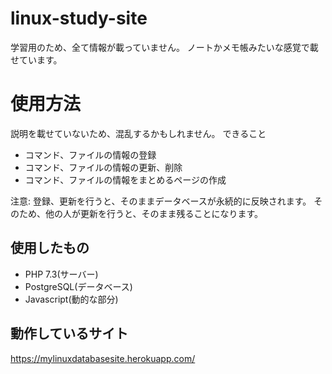 # linux-study-site
学習用のため、全て情報が載っていません。
ノートかメモ帳みたいな感覚で載せています。

# 使用方法
説明を載せていないため、混乱するかもしれません。
できること
- コマンド、ファイルの情報の登録
- コマンド、ファイルの情報の更新、削除
- コマンド、ファイルの情報をまとめるページの作成

注意:
登録、更新を行うと、そのままデータベースが永続的に反映されます。
そのため、他の人が更新を行うと、そのまま残ることになります。


## 使用したもの
- PHP 7.3(サーバー)
- PostgreSQL(データベース)
- Javascript(動的な部分)

## 動作しているサイト
https://mylinuxdatabasesite.herokuapp.com/

